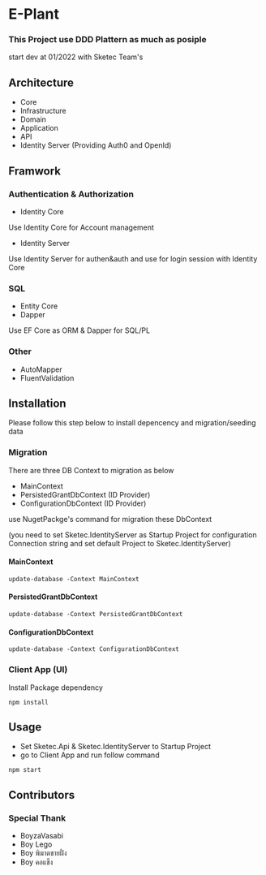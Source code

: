 # E-Plant

### This Project use DDD Plattern as much as posiple

start dev at 01/2022 with Sketec Team's



## Architecture

- Core
- Infrastructure
- Domain
- Application
- API 
- Identity Server (Providing Auth0 and OpenId)

## Framwork

### Authentication & Authorization
- Identity Core

Use Identity Core for Account management

- Identity Server

Use Identity Server for  authen&auth and use for login session with Identity Core

### SQL
- Entity Core
- Dapper

Use EF Core as ORM & Dapper for SQL/PL

### Other

- AutoMapper
- FluentValidation



## Installation

Please follow this step below to install depencency and migration/seeding data

### Migration
There are three DB Context to migration as below


- MainContext
- PersistedGrantDbContext  (ID Provider)
- ConfigurationDbContext  (ID Provider)


use NugetPackge's command for migration these DbContext

(you need to set Sketec.IdentityServer as Startup Project for configuration Connection string and set default Project to Sketec.IdentityServer)

#### MainContext 
```bashxxxx
update-database -Context MainContext
```

#### PersistedGrantDbContext 
```bashxxxx
update-database -Context PersistedGrantDbContext
```

#### ConfigurationDbContext  
```bashxxxx
update-database -Context ConfigurationDbContext  
```

### Client App (UI)

Install Package dependency

```
npm install
```

## Usage

- Set Sketec.Api & Sketec.IdentityServer to Startup Project
- go to Client App and run follow command

```
npm start
```

## Contributors 

### Special Thank 
 
 - BoyzaVasabi
 - Boy Lego
 - Boy พิฆาตชายฝั่ง
 - Boy คอแข็ง
